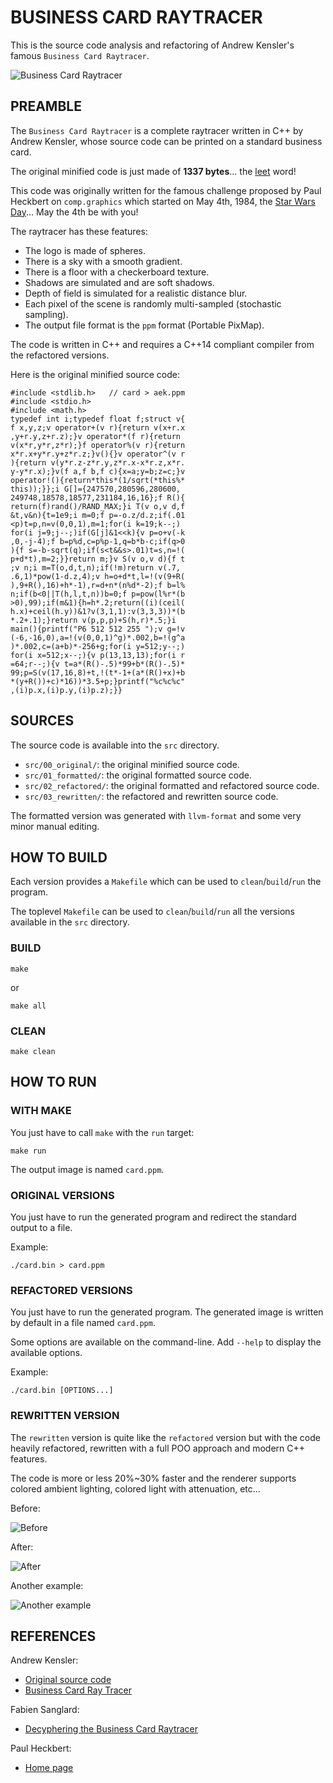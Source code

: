 # BUSINESS CARD RAYTRACER

This is the source code analysis and refactoring of Andrew Kensler's famous `Business Card Raytracer`.

![Business Card Raytracer](doc/aek-old.png)

## PREAMBLE

The `Business Card Raytracer` is a complete raytracer written in C++ by Andrew Kensler, whose source code can be printed on a standard business card.

The original minified code is just made of **1337 bytes**... the [leet](https://en.wikipedia.org/wiki/Leet) word!

This code was originally written for the famous challenge proposed by Paul Heckbert on `comp.graphics` which started on May 4th, 1984, the [Star Wars Day](https://en.wikipedia.org/wiki/Star_Wars_Day)... May the 4th be with you!

The raytracer has these features:

  - The logo is made of spheres.
  - There is a sky with a smooth gradient.
  - There is a floor with a checkerboard texture.
  - Shadows are simulated and are soft shadows.
  - Depth of field is simulated for a realistic distance blur.
  - Each pixel of the scene is randomly multi-sampled (stochastic sampling).
  - The output file format is the `ppm` format (Portable PixMap).

The code is written in C++ and requires a C++14 compliant compiler from the refactored versions.

Here is the original minified source code:

```
#include <stdlib.h>   // card > aek.ppm
#include <stdio.h>
#include <math.h>
typedef int i;typedef float f;struct v{
f x,y,z;v operator+(v r){return v(x+r.x
,y+r.y,z+r.z);}v operator*(f r){return
v(x*r,y*r,z*r);}f operator%(v r){return
x*r.x+y*r.y+z*r.z;}v(){}v operator^(v r
){return v(y*r.z-z*r.y,z*r.x-x*r.z,x*r.
y-y*r.x);}v(f a,f b,f c){x=a;y=b;z=c;}v
operator!(){return*this*(1/sqrt(*this%*
this));}};i G[]={247570,280596,280600,
249748,18578,18577,231184,16,16};f R(){
return(f)rand()/RAND_MAX;}i T(v o,v d,f
&t,v&n){t=1e9;i m=0;f p=-o.z/d.z;if(.01
<p)t=p,n=v(0,0,1),m=1;for(i k=19;k--;)
for(i j=9;j--;)if(G[j]&1<<k){v p=o+v(-k
,0,-j-4);f b=p%d,c=p%p-1,q=b*b-c;if(q>0
){f s=-b-sqrt(q);if(s<t&&s>.01)t=s,n=!(
p+d*t),m=2;}}return m;}v S(v o,v d){f t
;v n;i m=T(o,d,t,n);if(!m)return v(.7,
.6,1)*pow(1-d.z,4);v h=o+d*t,l=!(v(9+R(
),9+R(),16)+h*-1),r=d+n*(n%d*-2);f b=l%
n;if(b<0||T(h,l,t,n))b=0;f p=pow(l%r*(b
>0),99);if(m&1){h=h*.2;return((i)(ceil(
h.x)+ceil(h.y))&1?v(3,1,1):v(3,3,3))*(b
*.2+.1);}return v(p,p,p)+S(h,r)*.5;}i
main(){printf("P6 512 512 255 ");v g=!v
(-6,-16,0),a=!(v(0,0,1)^g)*.002,b=!(g^a
)*.002,c=(a+b)*-256+g;for(i y=512;y--;)
for(i x=512;x--;){v p(13,13,13);for(i r
=64;r--;){v t=a*(R()-.5)*99+b*(R()-.5)*
99;p=S(v(17,16,8)+t,!(t*-1+(a*(R()+x)+b
*(y+R())+c)*16))*3.5+p;}printf("%c%c%c"
,(i)p.x,(i)p.y,(i)p.z);}}
```

## SOURCES

The source code is available into the `src` directory.

  - `src/00_original/`: the original minified source code.
  - `src/01_formatted/`: the original formatted source code.
  - `src/02_refactored/`: the original formatted and refactored source code.
  - `src/03_rewritten/`: the refactored and rewritten source code.

The formatted version was generated with `llvm-format` and some very minor manual editing.

## HOW TO BUILD

Each version provides a `Makefile` which can be used to `clean`/`build`/`run` the program.

The toplevel `Makefile` can be used to `clean`/`build`/`run` all the versions available in the `src` directory.

### BUILD

```
make
```

or

```
make all
```

### CLEAN

```
make clean
```

## HOW TO RUN

### WITH MAKE

You just have to call `make` with the `run` target:

```
make run
```

The output image is named `card.ppm`.

### ORIGINAL VERSIONS

You just have to run the generated program and redirect the standard output to a file.

Example:

```
./card.bin > card.ppm
```

### REFACTORED VERSIONS

You just have to run the generated program. The generated image is written by default in a file named `card.ppm`.

Some options are available on the command-line. Add `--help` to display the available options.

Example:

```
./card.bin [OPTIONS...]
```

### REWRITTEN VERSION

The `rewritten` version is quite like the `refactored` version but with the code heavily refactored, rewritten with a full POO approach and modern C++ features.

The code is more or less 20%~30% faster and the renderer supports colored ambient lighting, colored light with attenuation, etc...

Before:

![Before](doc/aek-old.png)

After:

![After](doc/aek-new.png)

Another example:

![Another example](doc/ponceto.png)

## REFERENCES

Andrew Kensler:

  - [Original source code](https://web.archive.org/web/20150722052342/http://www.cs.utah.edu/~aek/code/card.cpp)
  - [Business Card Ray Tracer](http://eastfarthing.com/blog/2016-01-12-card/)

Fabien Sanglard:

  - [Decyphering the Business Card Raytracer](https://fabiensanglard.net/rayTracing_back_of_business_card/)

Paul Heckbert:

  - [Home page](http://www.cs.cmu.edu/~ph/)
